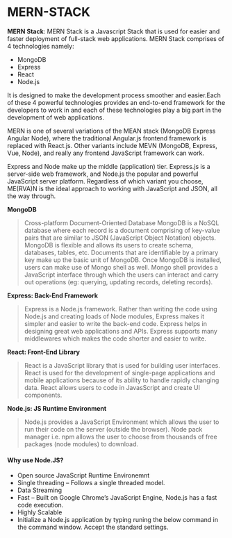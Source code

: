# MERN-STACK

**MERN Stack**: MERN Stack is a Javascript Stack that is used for easier and faster deployment of full-stack web applications. MERN Stack comprises of 4 technologies namely: 
- MongoDB
- Express
- React
- Node.js

It is designed to make the development process smoother and easier.Each of these 4 powerful technologies provides an end-to-end framework for the developers to work in and each of these technologies play a big part in the development of web applications.

MERN is one of several variations of the MEAN stack (MongoDB Express Angular Node), where the traditional Angular.js frontend framework is replaced with React.js. Other variants include MEVN (MongoDB, Express, Vue, Node), and really any frontend JavaScript framework can work.

Express and Node make up the middle (application) tier. Express.js is a server-side web framework, and Node.js the popular and powerful JavaScript server platform. Regardless of which variant you choose, ME(RVA)N is the ideal approach to working with JavaScript and JSON, all the way through.

**MongoDB**
>Cross-platform Document-Oriented Database 
MongoDB is a NoSQL database where each record is a document comprising of key-value pairs that are similar to JSON (JavaScript Object Notation) objects. MongoDB is flexible and allows its users to create schema, databases, tables, etc. Documents that are identifiable by a primary key make up the basic unit of MongoDB. Once MongoDB is installed, users can make use of Mongo shell as well. Mongo shell provides a JavaScript interface through which the users can interact and carry out operations (eg: querying, updating records, deleting records).

**Express: Back-End Framework** 

>Express is a Node.js framework. Rather than writing the code using Node.js and creating loads of Node modules, Express makes it simpler and easier to write the back-end code. Express helps in designing great web applications and APIs. Express supports many middlewares which makes the code shorter and easier to write.

**React: Front-End Library** 
>React is a JavaScript library that is used for building user interfaces. React is used for the development of single-page applications and mobile applications because of its ability to handle rapidly changing data. React allows users to code in JavasScript and create UI components. 

**Node.js: JS Runtime Environment** 
>Node.js provides a JavaScript Environment which allows the user to run their code on the server (outside the browser). Node pack manager i.e. npm allows the user to choose from thousands of free packages (node modules) to download. 
#### Why use Node.JS? 
- Open source JavaScript Runtime Environemnt
- Single threading – Follows a single threaded model.
- Data Streaming
- Fast – Built on Google Chrome’s JavaScript Engine, Node.js has a fast code execution.
- Highly Scalable
- Initialize a Node.js application by typing runing the below command in the command window. Accept the standard settings. 